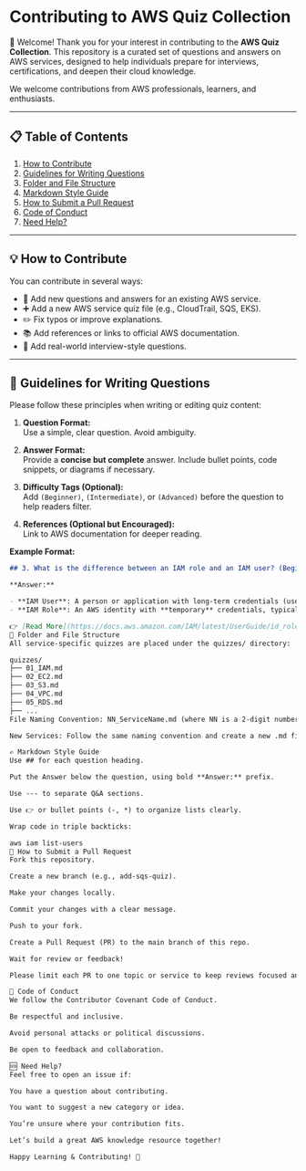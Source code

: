 
# Contributing to AWS Quiz Collection

👋 Welcome! Thank you for your interest in contributing to the **AWS Quiz Collection**. This repository is a curated set of questions and answers on AWS services, designed to help individuals prepare for interviews, certifications, and deepen their cloud knowledge.

We welcome contributions from AWS professionals, learners, and enthusiasts.

---

## 📋 Table of Contents

1. [How to Contribute](#how-to-contribute)
2. [Guidelines for Writing Questions](#guidelines-for-writing-questions)
3. [Folder and File Structure](#folder-and-file-structure)
4. [Markdown Style Guide](#markdown-style-guide)
5. [How to Submit a Pull Request](#how-to-submit-a-pull-request)
6. [Code of Conduct](#code-of-conduct)
7. [Need Help?](#need-help)

---

## 💡 How to Contribute

You can contribute in several ways:

- 📄 Add new questions and answers for an existing AWS service.
- ➕ Add a new AWS service quiz file (e.g., CloudTrail, SQS, EKS).
- ✏️ Fix typos or improve explanations.
- 📚 Add references or links to official AWS documentation.
- 🧪 Add real-world interview-style questions.

---

## 🧠 Guidelines for Writing Questions

Please follow these principles when writing or editing quiz content:

1. **Question Format:**  
   Use a simple, clear question. Avoid ambiguity.

2. **Answer Format:**  
   Provide a **concise but complete** answer. Include bullet points, code snippets, or diagrams if necessary.

3. **Difficulty Tags (Optional):**  
   Add `(Beginner)`, `(Intermediate)`, or `(Advanced)` before the question to help readers filter.

4. **References (Optional but Encouraged):**  
   Link to AWS documentation for deeper reading.

**Example Format:**

```markdown
## 3. What is the difference between an IAM role and an IAM user? (Beginner)

**Answer:**

- **IAM User**: A person or application with long-term credentials (username/password or access keys).
- **IAM Role**: An AWS identity with **temporary** credentials, typically assumed by trusted entities (e.g., EC2, Lambda, another user).

👉 [Read More](https://docs.aws.amazon.com/IAM/latest/UserGuide/id_roles.html)
📁 Folder and File Structure
All service-specific quizzes are placed under the quizzes/ directory:

quizzes/
├── 01_IAM.md
├── 02_EC2.md
├── 03_S3.md
├── 04_VPC.md
├── 05_RDS.md
├── ...
File Naming Convention: NN_ServiceName.md (where NN is a 2-digit number for sorting)

New Services: Follow the same naming convention and create a new .md file inside quizzes/.

✍️ Markdown Style Guide
Use ## for each question heading.

Put the Answer below the question, using bold **Answer:** prefix.

Use --- to separate Q&A sections.

Use 👉 or bullet points (-, *) to organize lists clearly.

Wrap code in triple backticks:

aws iam list-users
🔁 How to Submit a Pull Request
Fork this repository.

Create a new branch (e.g., add-sqs-quiz).

Make your changes locally.

Commit your changes with a clear message.

Push to your fork.

Create a Pull Request (PR) to the main branch of this repo.

Wait for review or feedback!

Please limit each PR to one topic or service to keep reviews focused and manageable.

🙌 Code of Conduct
We follow the Contributor Covenant Code of Conduct.

Be respectful and inclusive.

Avoid personal attacks or political discussions.

Be open to feedback and collaboration.

🆘 Need Help?
Feel free to open an issue if:

You have a question about contributing.

You want to suggest a new category or idea.

You’re unsure where your contribution fits.

Let’s build a great AWS knowledge resource together!

Happy Learning & Contributing! 🚀
